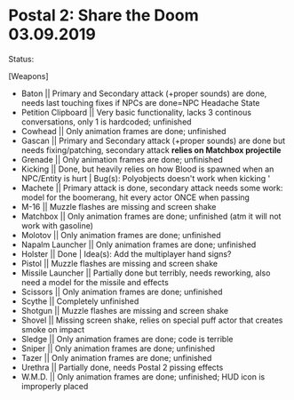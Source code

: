# Postal 2: Share the Doom 03.09.2019

Status:

[Weapons]
- Baton 				|| Primary and Secondary attack (+proper sounds) are done, needs last touching fixes if NPCs are done=NPC Headache State
- Petition Clipboard	|| Very basic functionality, lacks 3 continous conversations, only 1 is hardcoded; unfinished
- Cowhead               || Only animation frames are done; unfinished
- Gascan				|| Primary and Secondary attack (+proper sounds) are done but needs fixing/patching, secondary attack **relies on Matchbox projectile**
- Grenade				|| Only animation frames are done; unfinished
- Kicking				|| Done, but heavily relies on how Blood is spawned when an NPC/Entity is hurt | Bug(s): Polyobjects doesn't work when kicking '
- Machete				|| Primary attack is done, secondary attack needs some work: model for the boomerang, hit every actor ONCE when passing
- M-16					|| Muzzle flashes are missing and screen shake
- Matchbox				|| Only animation frames are done; unfinished (atm it will not work with gasoline)
- Molotov				|| Only animation frames are done; unfinished
- Napalm Launcher		|| Only animation frames are done; unfinished
- Holster				|| Done | Idea(s): Add the multiplayer hand signs?
- Pistol				|| Muzzle flashes are missing and screen shake
- Missile Launcher		|| Partially done but terribly, needs reworking, also need a model for the missile and effects
- Scissors				|| Only animation frames are done; unfinished
- Scythe				|| Completely unfinished
- Shotgun				|| Muzzle flashes are missing and screen shake
- Shovel				|| Missing screen shake, relies on special puff actor that creates smoke on impact
- Sledge				|| Only animation frames are done; code is terrible
- Sniper				|| Only animation frames are done; unfinished
- Tazer					|| Only animation frames are done; unfinished
- Urethra				|| Partially done, needs Postal 2 pissing effects
- W.M.D.				|| Only animation frames are done; unfinished; HUD icon is improperly placed
